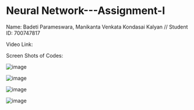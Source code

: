 # Neural Network---Assignment-I

Name: Badeti Parameswara, Manikanta Venkata Kondasai Kalyan // Student ID: 700747817

Video Link: 

Screen Shots of Codes: 

![image](https://github.com/Kalyansai6/Neural-Network---Assignment-I/assets/123040832/dc47efec-fd9a-448e-98fa-35681704b600)

![image](https://github.com/Kalyansai6/Neural-Network---Assignment-I/assets/123040832/b67e2152-08fa-4cd8-ad20-67c741b1add1)

![image](https://github.com/Kalyansai6/Neural-Network---Assignment-I/assets/123040832/1192acba-72e9-4217-86fd-6e66b4f13af6)

![image](https://github.com/Kalyansai6/Neural-Network---Assignment-I/assets/123040832/e8717de0-a004-4244-b59f-c5d20f5139d5)
